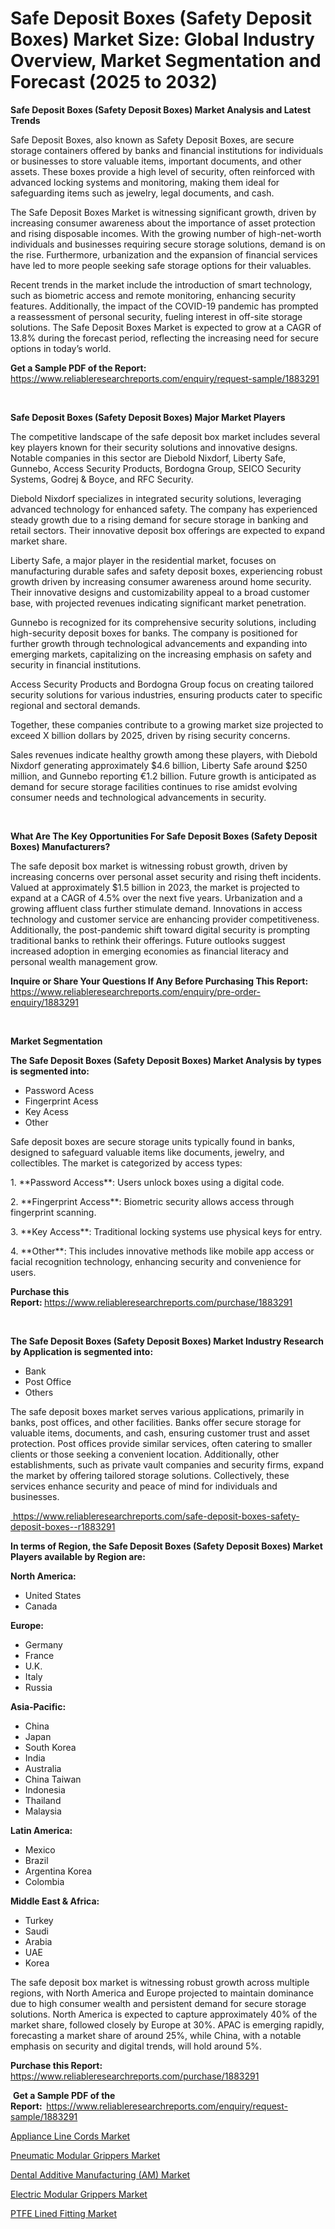 <p><h1>Safe Deposit Boxes (Safety Deposit Boxes) Market Size: Global Industry Overview, Market Segmentation and Forecast (2025 to 2032)</h1></p><p><strong>Safe Deposit Boxes (Safety Deposit Boxes) Market Analysis and Latest Trends</strong></p>
<p><p>Safe Deposit Boxes, also known as Safety Deposit Boxes, are secure storage containers offered by banks and financial institutions for individuals or businesses to store valuable items, important documents, and other assets. These boxes provide a high level of security, often reinforced with advanced locking systems and monitoring, making them ideal for safeguarding items such as jewelry, legal documents, and cash.</p><p>The Safe Deposit Boxes Market is witnessing significant growth, driven by increasing consumer awareness about the importance of asset protection and rising disposable incomes. With the growing number of high-net-worth individuals and businesses requiring secure storage solutions, demand is on the rise. Furthermore, urbanization and the expansion of financial services have led to more people seeking safe storage options for their valuables.</p><p>Recent trends in the market include the introduction of smart technology, such as biometric access and remote monitoring, enhancing security features. Additionally, the impact of the COVID-19 pandemic has prompted a reassessment of personal security, fueling interest in off-site storage solutions. The Safe Deposit Boxes Market is expected to grow at a CAGR of 13.8% during the forecast period, reflecting the increasing need for secure options in today’s world.</p></p>
<p><strong>Get a Sample PDF of the Report:&nbsp;</strong> <a href="https://www.reliableresearchreports.com/enquiry/request-sample/1883291?utm_campaign=123&utm_medium=2&utm_source=Github&utm_content=ia&utm_term=01032025&utm_id=safe-deposit-boxes-safety-deposit-boxes">https://www.reliableresearchreports.com/enquiry/request-sample/1883291</a></p>
<p>&nbsp;</p>
<p><strong>Safe Deposit Boxes (Safety Deposit Boxes) Major Market Players</strong></p>
<p><p>The competitive landscape of the safe deposit box market includes several key players known for their security solutions and innovative designs. Notable companies in this sector are Diebold Nixdorf, Liberty Safe, Gunnebo, Access Security Products, Bordogna Group, SEICO Security Systems, Godrej & Boyce, and RFC Security.</p><p>Diebold Nixdorf specializes in integrated security solutions, leveraging advanced technology for enhanced safety. The company has experienced steady growth due to a rising demand for secure storage in banking and retail sectors. Their innovative deposit box offerings are expected to expand market share.</p><p>Liberty Safe, a major player in the residential market, focuses on manufacturing durable safes and safety deposit boxes, experiencing robust growth driven by increasing consumer awareness around home security. Their innovative designs and customizability appeal to a broad customer base, with projected revenues indicating significant market penetration.</p><p>Gunnebo is recognized for its comprehensive security solutions, including high-security deposit boxes for banks. The company is positioned for further growth through technological advancements and expanding into emerging markets, capitalizing on the increasing emphasis on safety and security in financial institutions.</p><p>Access Security Products and Bordogna Group focus on creating tailored security solutions for various industries, ensuring products cater to specific regional and sectoral demands. </p><p>Together, these companies contribute to a growing market size projected to exceed X billion dollars by 2025, driven by rising security concerns. </p><p>Sales revenues indicate healthy growth among these players, with Diebold Nixdorf generating approximately $4.6 billion, Liberty Safe around $250 million, and Gunnebo reporting €1.2 billion. Future growth is anticipated as demand for secure storage facilities continues to rise amidst evolving consumer needs and technological advancements in security.</p></p>
<p>&nbsp;</p>
<p><strong>What Are The Key Opportunities For Safe Deposit Boxes (Safety Deposit Boxes) Manufacturers?</strong></p>
<p><p>The safe deposit box market is witnessing robust growth, driven by increasing concerns over personal asset security and rising theft incidents. Valued at approximately $1.5 billion in 2023, the market is projected to expand at a CAGR of 4.5% over the next five years. Urbanization and a growing affluent class further stimulate demand. Innovations in access technology and customer service are enhancing provider competitiveness. Additionally, the post-pandemic shift toward digital security is prompting traditional banks to rethink their offerings. Future outlooks suggest increased adoption in emerging economies as financial literacy and personal wealth management grow.</p></p>
<p><strong>Inquire or Share Your Questions If Any Before Purchasing This Report:</strong> <a href="https://www.reliableresearchreports.com/enquiry/pre-order-enquiry/1883291?utm_campaign=123&utm_medium=2&utm_source=Github&utm_content=ia&utm_term=01032025&utm_id=safe-deposit-boxes-safety-deposit-boxes">https://www.reliableresearchreports.com/enquiry/pre-order-enquiry/1883291</a></p>
<p>&nbsp;</p>
<p><strong>Market Segmentation</strong></p>
<p><strong>The Safe Deposit Boxes (Safety Deposit Boxes) Market Analysis by types is segmented into:</strong></p>
<p><ul><li>Password Acess</li><li>Fingerprint Acess</li><li>Key Acess</li><li>Other</li></ul></p>
<p><p>Safe deposit boxes are secure storage units typically found in banks, designed to safeguard valuable items like documents, jewelry, and collectibles. The market is categorized by access types: </p><p>1. **Password Access**: Users unlock boxes using a digital code.</p><p>2. **Fingerprint Access**: Biometric security allows access through fingerprint scanning.</p><p>3. **Key Access**: Traditional locking systems use physical keys for entry.</p><p>4. **Other**: This includes innovative methods like mobile app access or facial recognition technology, enhancing security and convenience for users.</p></p>
<p><strong>Purchase this Report:&nbsp;</strong><a href="https://www.reliableresearchreports.com/purchase/1883291?utm_campaign=123&utm_medium=2&utm_source=Github&utm_content=ia&utm_term=01032025&utm_id=safe-deposit-boxes-safety-deposit-boxes">https://www.reliableresearchreports.com/purchase/1883291</a></p>
<p>&nbsp;</p>
<p><strong>The Safe Deposit Boxes (Safety Deposit Boxes) Market Industry Research by Application is segmented into:</strong></p>
<p><ul><li>Bank</li><li>Post Office</li><li>Others</li></ul></p>
<p><p>The safe deposit boxes market serves various applications, primarily in banks, post offices, and other facilities. Banks offer secure storage for valuable items, documents, and cash, ensuring customer trust and asset protection. Post offices provide similar services, often catering to smaller clients or those seeking a convenient location. Additionally, other establishments, such as private vault companies and security firms, expand the market by offering tailored storage solutions. Collectively, these services enhance security and peace of mind for individuals and businesses.</p></p>
<p><a href="https://www.reliableresearchreports.com/safe-deposit-boxes-safety-deposit-boxes--r1883291?utm_campaign=123&utm_medium=2&utm_source=Github&utm_content=ia&utm_term=01032025&utm_id=safe-deposit-boxes-safety-deposit-boxes">&nbsp;https://www.reliableresearchreports.com/safe-deposit-boxes-safety-deposit-boxes--r1883291</a></p>
<p><strong>In terms of Region, the Safe Deposit Boxes (Safety Deposit Boxes) Market Players available by Region are:</strong></p>
<p>
    <p> <strong> North America: </strong>
        <ul>
            <li>United States</li>
            <li>Canada</li>
        </ul>
        </p> 
    <p> <strong> Europe: </strong>
        <ul>
            <li>Germany</li>
            <li>France</li>
            <li>U.K.</li>
            <li>Italy</li>
            <li>Russia</li>
        </ul>
        </p> 
    <p> <strong> Asia-Pacific: </strong>
        <ul>
            <li>China</li>
            <li>Japan</li>
            <li>South Korea</li>
            <li>India</li>
            <li>Australia</li>
            <li>China Taiwan</li>
            <li>Indonesia</li>
            <li>Thailand</li>
            <li>Malaysia</li>
        </ul>
        </p> 
    <p> <strong> Latin America: </strong>
        <ul>
            <li>Mexico</li>
            <li>Brazil</li>
            <li>Argentina Korea</li>
            <li>Colombia</li>
        </ul>
        </p> 
    <p> <strong> Middle East & Africa: </strong>
        <ul>
            <li>Turkey</li>
            <li>Saudi</li>
            <li>Arabia</li>
            <li>UAE</li>
            <li>Korea</li>
        </ul>
    </p>
    </p>
<p><p>The safe deposit box market is witnessing robust growth across multiple regions, with North America and Europe projected to maintain dominance due to high consumer wealth and persistent demand for secure storage solutions. North America is expected to capture approximately 40% of the market share, followed closely by Europe at 30%. APAC is emerging rapidly, forecasting a market share of around 25%, while China, with a notable emphasis on security and digital trends, will hold around 5%.</p></p>
<p><strong>Purchase this Report: </strong><a href="https://www.reliableresearchreports.com/purchase/1883291?utm_campaign=123&utm_medium=2&utm_source=Github&utm_content=ia&utm_term=01032025&utm_id=safe-deposit-boxes-safety-deposit-boxes">https://www.reliableresearchreports.com/purchase/1883291</a></p>
<p>&nbsp;<strong>Get a Sample PDF of the Report:&nbsp;&nbsp;</strong><a href="https://www.reliableresearchreports.com/enquiry/request-sample/1883291?utm_campaign=123&utm_medium=2&utm_source=Github&utm_content=ia&utm_term=01032025&utm_id=safe-deposit-boxes-safety-deposit-boxes">https://www.reliableresearchreports.com/enquiry/request-sample/1883291</a></p>
<p><strong></strong></p>
<p><p><a href="https://github.com/lalolatiot/Market-Research-Report-List-1/blob/main/appliance-line-cords-market.md?utm_campaign=123&utm_medium=2&utm_source=Github&utm_content=ia&utm_term=01032025&utm_id=safe-deposit-boxes-safety-deposit-boxes">Appliance Line Cords Market</a></p><p><a href="https://github.com/ariyilmelzar/Market-Research-Report-List-1/blob/main/pneumatic-modular-grippers-market.md?utm_campaign=123&utm_medium=2&utm_source=Github&utm_content=ia&utm_term=01032025&utm_id=safe-deposit-boxes-safety-deposit-boxes">Pneumatic Modular Grippers Market</a></p><p><a href="https://github.com/duscarajlha/Market-Research-Report-List-1/blob/main/dental-additive-manufacturing-am-market.md?utm_campaign=123&utm_medium=2&utm_source=Github&utm_content=ia&utm_term=01032025&utm_id=safe-deposit-boxes-safety-deposit-boxes">Dental Additive Manufacturing (AM) Market</a></p><p><a href="https://github.com/zurubting/Market-Research-Report-List-1/blob/main/electric-modular-grippers-market.md?utm_campaign=123&utm_medium=2&utm_source=Github&utm_content=ia&utm_term=01032025&utm_id=safe-deposit-boxes-safety-deposit-boxes">Electric Modular Grippers Market</a></p><p><a href="https://github.com/tsiteymargat/Market-Research-Report-List-1/blob/main/ptfe-lined-fitting-market.md?utm_campaign=123&utm_medium=2&utm_source=Github&utm_content=ia&utm_term=01032025&utm_id=safe-deposit-boxes-safety-deposit-boxes">PTFE Lined Fitting Market</a></p></p>